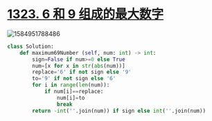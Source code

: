 # [1323. 6 和 9 组成的最大数字](https://leetcode-cn.com/problems/maximum-69-number/)

![1584951788486](C:\Users\75043\AppData\Roaming\Typora\typora-user-images\1584951788486.png)

```python
class Solution:
    def maximum69Number (self, num: int) -> int:
        sign=False if num>=0 else True
        num=[x for x in str(abs(num))]
        replace='6' if not sign else '9'
        to='9' if not sign else '6'
        for i in range(len(num)):
            if num[i]==replace:
                num[i]=to
                break
        return -int(''.join(num)) if sign else int(''.join(num))
    
```


